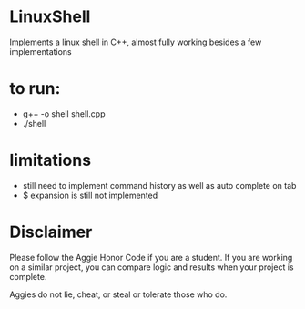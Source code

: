 # LinuxShell
Implements a linux shell in C++, almost fully working besides a few implementations

# to run:
- g++ -o shell shell.cpp 
- ./shell

# limitations
- still need to implement command history as well as auto complete on tab
- $ expansion is still not implemented

# Disclaimer
Please follow the Aggie Honor Code if you are a student. If you are working on a similar project, you can compare logic and results when your project is complete.

Aggies do not lie, cheat, or steal or tolerate those who do.
